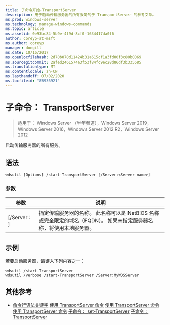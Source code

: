 ```yaml
---
title: 子命令开始-TransportServer
description: 用于启动传输服务器的所有服务的子 TransportServer 的参考文章。
ms.prod: windows-server
ms.technology: manage-windows-commands
ms.topic: article
ms.assetid: 0e93bc84-5b9e-4f9d-8cf0-1634417da0f6
author: coreyp-at-msft
ms.author: coreyp
manager: dongill
ms.date: 10/16/2017
ms.openlocfilehash: 2d70b070d11424b31a615cf1a3fd00f3c80b0069
ms.sourcegitcommit: 2afed2461574a3f53f84fc9ec28d86df3b335685
ms.translationtype: MT
ms.contentlocale: zh-CN
ms.lasthandoff: 07/02/2020
ms.locfileid: "85936921"
---
```

# <a name="subcommand-start-transportserver"></a>子命令： TransportServer

> 适用于： Windows Server （半年频道），Windows Server 2019，Windows Server 2016，Windows Server 2012 R2，Windows Server 2012

启动传输服务器的所有服务。

## <a name="syntax"></a>语法
```
wdsutil [Options] /start-TransportServer [/Server:<Server name>]
```
### <a name="parameters"></a>参数
|参数|说明|
|-------|--------|
|[/Server： <Server name> ]|指定传输服务器的名称。 此名称可以是 NetBIOS 名称或完全限定的域名（FQDN）。 如果未指定服务器名称，将使用本地服务器。|
## <a name="examples"></a>示例
若要启动服务器，请键入下列内容之一：
```
wdsutil /start-TransportServer
wdsutil /verbose /start-TransportServer /Server:MyWDSServer
```
## <a name="additional-references"></a>其他参考
- [命令行语法关键字](command-line-syntax-key.md) 
[使用 TransportServer 命令](using-the-disable-transportserver-command.md) 
[使用 TransportServer 命令](using-the-enable-transportserver-command.md) 
[使用 TransportServer 命令](using-the-get-transportserver-command.md) 
[子命令： set-TransportServer](subcommand-set-transportserver.md) 
[子命令： TransportServer](subcommand-stop-transportserver.md)
